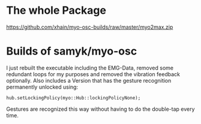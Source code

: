 # The whole Package
https://github.com/xhain/myo-osc-builds/raw/master/myo2max.zip

# Builds of samyk/myo-osc

I just rebuilt the executable including the EMG-Data, removed some redundant loops for my purposes and removed the vibration feedback optionally.
Also includes a Version that has the gesture recognition permanently unlocked using:

    hub.setLockingPolicy(myo::Hub::lockingPolicyNone);

Gestures are recognized this way without having to do the double-tap every time.
